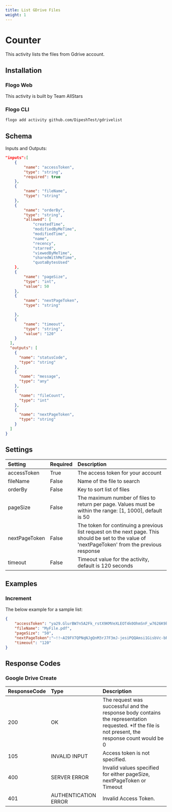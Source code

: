 ```yaml
---
title: List GDrive Files
weight: 1
---
```


# Counter
This activity lists the files from Gdrive account.

## Installation
### Flogo Web
This activity is built by Team AllStars
### Flogo CLI
```bash
flogo add activity github.com/DipeshTest/gdrivelist
```

## Schema
Inputs and Outputs:

```json
"inputs":[
    {
		"name": "accessToken",
		"type": "string",
		"required": true
	},
	{
		"name": "fileName",
		"type": "string"
	},
	{
		"name": "orderBy",
		"type": "string",
		"allowed": [
			"createdTime",
			"modifiedByMeTime",
			"modifiedTime",
			"name",
			"recency",
			"starred",
			"viewedByMeTime",
			"sharedWithMeTime",
			"quotaBytesUsed"
	},
	{
		"name": "pageSize",
		"type": "int",
		"value": 50
	},
	{
		"name": "nextPageToken",
		"type": "string"

	},
	{
		"name": "timeout",
		"type": "string",
		"value": "120"
	}
  ],
  "outputs": [
    {
      "name": "statusCode",
      "type": "string"
    },
    {
      "name": "message",
      "type": "any"
    },
    {
      "name": "fileCount",
      "type": "int"
    },
    {
      "name": "nextPageToken",
      "type": "string"
    }
  ]
}
```
## Settings
| Setting     | Required | Description |
|:------------|:---------|:------------|
| accessToken | True     | The access token for your account |         
| fileName   | False    | Name of the file to search |
| orderBy    | False     | Key to sort list of files |  
| pageSize   | False     | The maximum number of files to return per page. Values must be within the range: [1, 1000], default is 50 |
| nextPageToken | False  | The token for continuing a previous list request on the next page. This should be set to the value of 'nextPageToken' from the previous response | 
| timeout       | False    | Timeout value for the activity, default is 120 seconds|

## Examples
### Increment
The below example for a sample list:

```json
{
	"accessToken": "ya29.GlurBW7n5A2Fk_rstX9KMVeXLEOT4k0OhmSnF_w7626K9kgKmempF_xTDJ6uQVMkdWWWIMiNcb-ht6Rv9cnhsUb2VhtF9h7nltFw0iniwp10dmDQsFT49giOqFR8",
	"fileName": "MyFile.pdf",
	"pageSize": "50",
	"nextPageToken":"~!!~AI9FV7QPNqNJgQnM3rJ7F3mJ-jesiPQQAmsi1GisbVc-bR0uqIRH5onEFtOWn7og0rjo9-qntk0u8JCnKsiyyrRbpUKrdyFqpLEKEtFGkOaJWGPxQCIKgmMG9GstFEh5zRL4zgZwxRtGK__tYgJARsvBAHmHw7iAPRODS97FK6_kk-xNDTVREPyH3ZBlYyz4mcqnNg4W4syWyRXscUes8IjsJXlEfwzZoV_4ejd21UTDfP_9EuyKpdQPcbI-GWLVqhESJoQkMOqhQ46eHEHu1qTQIHZJGnc7wg6HOxoynvaysf1ZDF4PYeHKIzdFBAnq_0gHBi3i-ciYGXRy8NueS3e_ZLX4COjT_5lUjHzixAgriGooLa_BkApHOOl6ACjY8d6yd_30TpGx-394pOqXzxdsMVBEXwD_BaxFUUnqI46JTs1jVSzTSdCaXhK_8sso_MOMw5KdnxqZq",
	"timeout": "120"
}
```


## Response Codes
### Google Drive Create
| ResponseCode     | Type | Description |
|:------------|:---------|:------------|
|200 |OK| The request was successful and the response body contains the representation requested. *If the file is not present, the response count would be 0|
|105 |INVALID INPUT| Access token is not specified.|
|400 |SERVER ERROR| Invalid values specified for either pageSize, nextPageToken or Timeout|
|401 |AUTHENTICATION ERROR| Invalid Access Token.|
